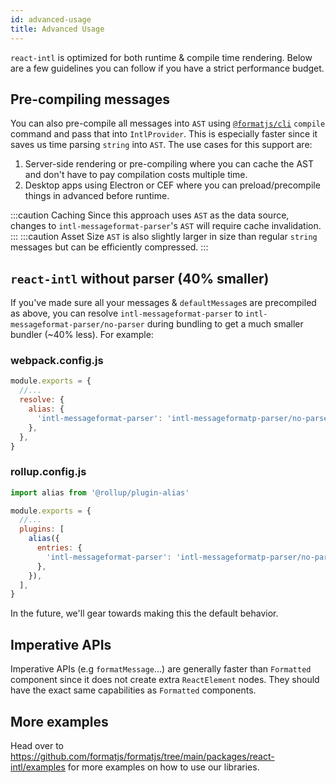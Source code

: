 ```yaml
---
id: advanced-usage
title: Advanced Usage
---
```


`react-intl` is optimized for both runtime & compile time rendering. Below are a few guidelines you can follow if you have a strict performance budget.

## Pre-compiling messages

You can also pre-compile all messages into `AST` using [`@formatjs/cli`](../tooling/cli.md) `compile` command and pass that into `IntlProvider`. This is especially faster since it saves us time parsing `string` into `AST`. The use cases for this support are:

1. Server-side rendering or pre-compiling where you can cache the AST and don't have to pay compilation costs multiple time.
2. Desktop apps using Electron or CEF where you can preload/precompile things in advanced before runtime.

:::caution Caching
Since this approach uses `AST` as the data source, changes to `intl-messageformat-parser`'s `AST` will require cache invalidation.
:::
:::caution Asset Size
`AST` is also slightly larger in size than regular `string` messages but can be efficiently compressed.
:::

## `react-intl` without parser (40% smaller)

If you've made sure all your messages & `defaultMessage`s are precompiled as above, you can resolve `intl-messageformat-parser` to `intl-messageformat-parser/no-parser` during bundling to get a much smaller bundler (~40% less). For example:

### webpack.config.js

```js
module.exports = {
  //...
  resolve: {
    alias: {
      'intl-messageformat-parser': 'intl-messageformatp-parser/no-parser',
    },
  },
}
```

### rollup.config.js

```js
import alias from '@rollup/plugin-alias'

module.exports = {
  //...
  plugins: [
    alias({
      entries: {
        'intl-messageformat-parser': 'intl-messageformatp-parser/no-parser',
      },
    }),
  ],
}
```

In the future, we'll gear towards making this the default behavior.

## Imperative APIs

Imperative APIs (e.g `formatMessage`...) are generally faster than `Formatted` component since it does not create extra `ReactElement` nodes. They should have the exact same capabilities as `Formatted` components.

## More examples

Head over to https://github.com/formatjs/formatjs/tree/main/packages/react-intl/examples for more examples on how to use our libraries.
